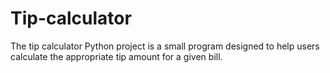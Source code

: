 # Tip-calculator
The tip calculator Python project is a small program designed to help users calculate the appropriate tip amount for a given bill.
